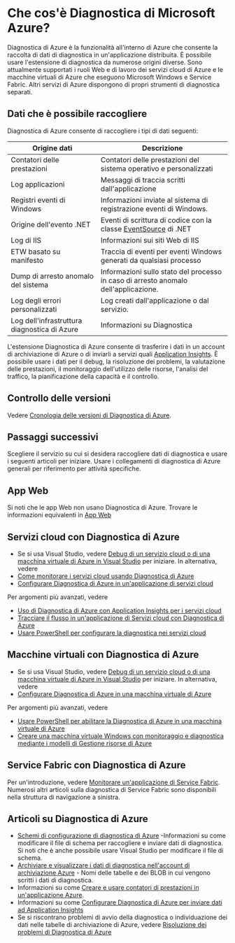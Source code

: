 <properties
	pageTitle="Panoramica del servizio Diagnostica di Microsoft Azure | Microsoft Azure"
	description="Usare Diagnostica di Azure per debug, valutazione delle prestazioni, monitoraggio e analisi del traffico dei servizi cloud, delle macchine virtuali e di Service Fabric."
	services="multiple"
	documentationCenter=".net"
	authors="rboucher"
	manager="jwhit"
	editor=""/>  

<tags
	ms.service="multiple"
	ms.workload="na"
	ms.tgt_pltfrm="na"
	ms.devlang="dotnet"
	ms.topic="article"
	ms.date="06/02/2016"
	ms.author="robb"/>


# Che cos'è Diagnostica di Microsoft Azure?


Diagnostica di Azure è la funzionalità all'interno di Azure che consente la raccolta di dati di diagnostica in un'applicazione distribuita. È possibile usare l'estensione di diagnostica da numerose origini diverse. Sono attualmente supportati i ruoli Web e di lavoro dei servizi cloud di Azure e le macchine virtuali di Azure che eseguono Microsoft Windows e Service Fabric. Altri servizi di Azure dispongono di propri strumenti di diagnostica separati.

## Dati che è possibile raccogliere

Diagnostica di Azure consente di raccogliere i tipi di dati seguenti:

Origine dati|Descrizione
---|---
Contatori delle prestazioni | Contatori delle prestazioni del sistema operativo e personalizzati
Log applicazioni | Messaggi di traccia scritti dall'applicazione
Registri eventi di Windows | Informazioni inviate al sistema di registrazione eventi di Windows.
Origine dell'evento .NET | Eventi di scrittura di codice con la classe [EventSource](https://msdn.microsoft.com/library/system.diagnostics.tracing.eventsource.aspx) di .NET
Log di IIS | Informazioni sui siti Web di IIS
ETW basato su manifesto | Traccia di eventi per eventi Windows generati da qualsiasi processo
Dump di arresto anomalo del sistema | Informazioni sullo stato del processo in caso di arresto anomalo dell'applicazione.
Log degli errori personalizzati | Log creati dall'applicazione o dal servizio.
Log dell'infrastruttura diagnostica di Azure|Informazioni su Diagnostica

L'estensione Diagnostica di Azure consente di trasferire i dati in un account di archiviazione di Azure o di inviarli a servizi quali [Application Insights](./application-insights/app-insights-cloudservices.md). È possibile usare i dati per il debug, la risoluzione dei problemi, la valutazione delle prestazioni, il monitoraggio dell'utilizzo delle risorse, l'analisi del traffico, la pianificazione della capacità e il controllo.


## Controllo delle versioni
Vedere [Cronologia delle versioni di Diagnostica di Azure](azure-diagnostics-versioning-history.md).

## Passaggi successivi
Scegliere il servizio su cui si desidera raccogliere dati di diagnostica e usare i seguenti articoli per iniziare. Usare i collegamenti di diagnostica di Azure generali per riferimento per attività specifiche.

## App Web
Si noti che le app Web non usano Diagnostica di Azure. Trovare le informazioni equivalenti in [App Web](./app-service-web/web-sites-enable-diagnostic-log.md)

## Servizi cloud con Diagnostica di Azure
- Se si usa Visual Studio, vedere [Debug di un servizio cloud o di una macchina virtuale di Azure in Visual Studio](./vs-azure-tools-debug-cloud-services-virtual-machines.md) per iniziare. In alternativa, vedere
- [Come monitorare i servizi cloud usando Diagnostica di Azure](./cloud-services/cloud-services-how-to-monitor.md)
- [Configurare Diagnostica di Azure in un'applicazione di servizi cloud](./cloud-services/cloud-services-dotnet-diagnostics.md)

Per argomenti più avanzati, vedere

- [Uso di Diagnostica di Azure con Application Insights per i servizi cloud](./application-insights/app-insights-cloudservices.md)
- [Tracciare il flusso in un'applicazione di Servizi cloud con Diagnostica di Azure](./cloud-services/cloud-services-dotnet-diagnostics-trace-flow.md)
- [Usare PowerShell per configurare la diagnostica nei servizi cloud](./virtual-machines/virtual-machines-windows-ps-extensions-diagnostics.md)


## Macchine virtuali con Diagnostica di Azure
- Se si usa Visual Studio, vedere [Debug di un servizio cloud o di una macchina virtuale di Azure in Visual Studio](./vs-azure-tools-debug-cloud-services-virtual-machines.md) per iniziare. In alternativa, vedere
- [Configurare Diagnostica di Azure in una macchina virtuale di Azure](./virtual-machines-dotnet-diagnostics.md)

Per argomenti più avanzati, vedere

- [Usare PowerShell per abilitare la Diagnostica di Azure in una macchina virtuale di Azure](./virtual-machines/virtual-machines-windows-ps-extensions-diagnostics.md)
- [Creare una macchina virtuale Windows con monitoraggio e diagnostica mediante i modelli di Gestione risorse di Azure](./virtual-machines/virtual-machines-windows-extensions-diagnostics-template.md)

## Service Fabric con Diagnostica di Azure
Per un'introduzione, vedere [Monitorare un'applicazione di Service Fabric](./service-fabric/service-fabric-diagnostics-how-to-monitor-and-diagnose-services-locally.md). Numerosi altri articoli sulla diagnostica di Service Fabric sono disponibili nella struttura di navigazione a sinistra.

## Articoli su Diagnostica di Azure
- [Schemi di configurazione di diagnostica di Azure](https://msdn.microsoft.com/library/azure/mt634524.aspx) -Informazioni su come modificare il file di schema per raccogliere e inviare dati di diagnostica. Si noti che è anche possibile usare Visual Studio per modificare il file di schema.
- [Archiviare e visualizzare i dati di diagnostica nell'account di archiviazione Azure](./cloud-services/cloud-services-dotnet-diagnostics-storage.md) - Nomi delle tabelle e dei BLOB in cui vengono scritti i dati di diagnostica.
- Informazioni su come [Creare e usare contatori di prestazioni in un'applicazione Azure](./cloud-services/cloud-services-dotnet-diagnostics-performance-counters.md).
- Informazioni su come [Configurare Diagnostica di Azure per inviare dati ad Application Insights](./azure-diagnostics-configure-applicationinsights.md)
- Se si riscontrano problemi di avvio della diagnostica o individuazione dei dati nelle tabelle di archiviazione di Azure, vedere [Risoluzione dei problemi di Diagnostica di Azure](./azure-diagnostics-troubleshooting.md)

<!---HONumber=AcomDC_0810_2016-->